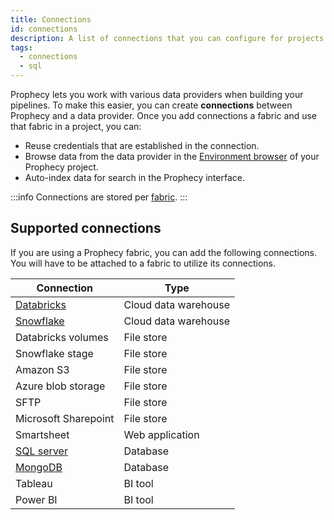 ```yaml
---
title: Connections
id: connections
description: A list of connections that you can configure for projects
tags:
  - connections
  - sql
---
```


Prophecy lets you work with various data providers when building your pipelines. To make this easier, you can create **connections** between Prophecy and a data provider. Once you add connections a fabric and use that fabric in a project, you can:

- Reuse credentials that are established in the connection.
- Browse data from the data provider in the [Environment browser](docs/getting-started/concepts/project.md#project-editor) of your Prophecy project.
- Auto-index data for search in the Prophecy interface.

:::info
Connections are stored per [fabric](docs/getting-started/concepts/fabrics.md).
:::

## Supported connections

If you are using a Prophecy fabric, you can add the following connections. You will have to be attached to a fabric to utilize its connections.

| Connection                | Type                 |
| ------------------------- | -------------------- |
| [Databricks](/databricks) | Cloud data warehouse |
| [Snowflake](/snowflake)   | Cloud data warehouse |
| Databricks volumes        | File store           |
| Snowflake stage           | File store           |
| Amazon S3                 | File store           |
| Azure blob storage        | File store           |
| SFTP                      | File store           |
| Microsoft Sharepoint      | File store           |
| Smartsheet                | Web application      |
| [SQL server](/mssql)      | Database             |
| [MongoDB](/mongodb)       | Database             |
| Tableau                   | BI tool              |
| Power BI                  | BI tool              |
